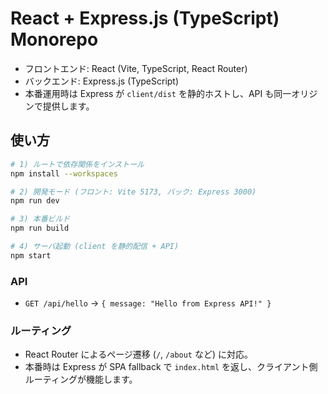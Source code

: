 # React + Express.js (TypeScript) Monorepo

- フロントエンド: React (Vite, TypeScript, React Router)
- バックエンド: Express.js (TypeScript)
- 本番運用時は Express が `client/dist` を静的ホストし、API も同一オリジンで提供します。

## 使い方

```bash
# 1) ルートで依存関係をインストール
npm install --workspaces

# 2) 開発モード (フロント: Vite 5173, バック: Express 3000)
npm run dev

# 3) 本番ビルド
npm run build

# 4) サーバ起動 (client を静的配信 + API)
npm start
```

### API
- `GET /api/hello` -> `{ message: "Hello from Express API!" }`

### ルーティング
- React Router によるページ遷移 (`/`, `/about` など) に対応。
- 本番時は Express が SPA fallback で `index.html` を返し、クライアント側ルーティングが機能します。


